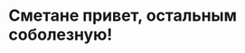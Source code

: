 <!DOCTYPE html>
<html>
<head>
<title>
TheCatIsBarking with excitement
</title>
</head>
<body>
<h1>Сметане привет, остальным соболезную!</h1>
</body>
</html>
